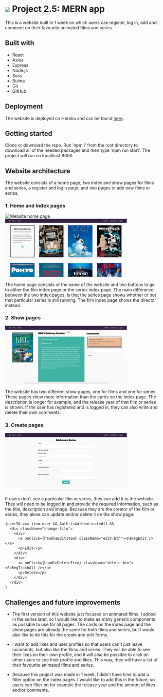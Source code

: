 # ![](https://ga-dash.s3.amazonaws.com/production/assets/logo-9f88ae6c9c3871690e33280fcf557f33.png) Project 2.5: MERN app

This is a website built in 1 week on which users can register, log in, add and comment on their favourite animated films and series. 

## Built with
* React
* Axios
* Express
* Node.js
* Sass
* Bulma
* Git
* GitHub

## Deployment
The website is deployed on Heroku and can be found [here](https://animated-api.herokuapp.com/).

## Getting started
Clone or download the repo. Run 'npm i' from the root directory to download all of the needed packages and then type 'npm run start'. The project will run on localhost:8000.

## Website architecture
The website consists of a home page, two index and show pages for films and series, a register and login page, and two pages to add new films or series. 

### 1. Home and Index pages

<img src="src/assets/animated-home.png" alt="Website home page" width="400"/><img src="src/assets/index-page.png" alt="Website index page" width="400"/>

The home page consists of the name of the website and two buttons to go to either the film index page or the series index page. The main difference between the two index pages, is that the series page shows whether or not that particular series is still running. The film index page shows the director instead.

### 2. Show pages

<img src="src/assets/show-film.png" alt="Website show page" width="400"/>

The website has two different show pages, one for films and one for series. These pages show more information than the cards on the index page. The description is longer for example, and the release year of that film or series is shown. If the user has registered and is logged in, they can also write and delete their own comments.

### 3. Create pages

<img src="src/assets/create-page.png" alt="Website create page" width="400"/>

If users don't see a particular film or series, they can add it to the website. They will need to be logged in and provide the required information, such as the title, description and image. Because they are the creator of the film or series, they alone can update and/or delete it on the show page:

```
{userId === item.user && Auth.isAuthenticated() &&
  <div className="change-film">
    <div>
      <a onClick={handleEditItem} className="edit-btn"><FaRegEdit /></a>
      <p>Edit</p>
    </div>
    <div>
      <a onClick={handleDeleteItem} className="delete-btn"><FaRegTrashAlt /></a>
      <p>Delete</p>
    </div>
  </div>
}
```

## Challenges and future improvements
* The first version of this website just focused on animated films. I added in the series later, so I would like to make as many generic components as possible to use for all pages. The cards on the index page and the show pages are already the same for both films and series, but I would also like to do this for the create and edit forms.

* I want to add likes and user profiles so that users can't just leave comments, but also like the films and series. They will be able to see their likes on their own profile, and it will also be possible to click on other users to see their profile and likes. This way, they will have a list of their favourite animated films and series. 

* Because this project was made in 1 week, I didn't have time to add a filter option on the index pages. I would like to add this in the future, so users can filter on for example the release year and the amount of likes and/or comments.